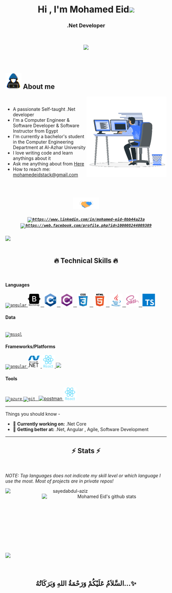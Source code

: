 <h1 align="center"><b>Hi , I'm Mohamed Eid</b><img src="https://media.giphy.com/media/hvRJCLFzcasrR4ia7z/giphy.gif" width="35"></h1>
<h3 align="center">.Net Developer </h3>

<h1 align="center">
  <a href="https://github.com/DenverCoder1/readme-typing-svg"><img src="https://readme-typing-svg.herokuapp.com?font=Time+New+Roman&color=cyan&size=25&center=true&vCenter=true&width=600&height=100&lines=Software+Engineer;Computer+Engineering+Student;.Net+Developer;Web+Instructor;Active+Learner/Researcher,;Love+to+learn+new+stuffs..<3"></a>
</h1>


<br>






## <picture><img src = "https://github.com/0xAbdulKhalid/0xAbdulKhalid/raw/main/assets/mdImages/about_me.gif" width = 50px></picture> **About me**

<picture> <img align="right" src="https://github.com/0xAbdulKhalid/0xAbdulKhalid/raw/main/assets/mdImages/Right_Side.gif" width = 250px></picture>

<br>

- A passionate Self-taught .Net developer
- I'm a Computer Engineer & Software Developer & Software Instructor from Egypt
- I'm currently a bachelor's student in the Computer Engineering Department at Al-Azhar University
- I love writing code and learn anythings about it
- Ask me anything about from <a href="https://github.com/mohamed20222023/mohamed20222023/issues" title="Issues">Here</a>
- How to reach me: <a href="mailto: mohamedeidstack0@gmail.com">mohamedeidstack@gmail.com</a>


<br><br>
<div align="center"><img src="https://github.com/0xAbdulKhalid/0xAbdulKhalid/raw/main/assets/mdImages/handshake.gif" width ="80"></div>
<h5 align="center">
 <a href="https://linkedin.com/in/https://www.linkedin.com/in/mohamed-eid-0bb44a23a" target="blank">
   <code><img align="center" src="https://raw.githubusercontent.com/rahuldkjain/github-profile-readme-generator/master/src/images/icons/Social/linked-in-alt.svg" alt="https://www.linkedin.com/in/mohamed-eid-0bb44a23a" height="30" width="40" /></code>
  </a>
  
  <a href="https://fb.com/https://web.facebook.com/profile.php?id=100008244009309" target="blank">
    <code><img align="center" src="https://raw.githubusercontent.com/rahuldkjain/github-profile-readme-generator/master/src/images/icons/Social/facebook.svg" alt="https://web.facebook.com/profile.php?id=100008244009309" height="30" width="40" /></code>
  </a>
</h5>

<img src="https://user-images.githubusercontent.com/73097560/115834477-dbab4500-a447-11eb-908a-139a6edaec5c.gif"><br><br>




<h2 align="center">🔥 Technical Skills 🔥</h2>
<br>

#### Languages


 <p align="left"> 
  <a href="https://angular.io" target="_blank" rel="noreferrer">
    <code><img src="https://angular.io/assets/images/logos/angular/angular.svg" alt="angular" width="40" height="40"/></code>
  </a>
   <a href="https://getbootstrap.com" target="_blank" rel="noreferrer">
     <code><img src="https://raw.githubusercontent.com/devicons/devicon/master/icons/bootstrap/bootstrap-plain-wordmark.svg" alt="bootstrap" width="40" height="40"/></code>
  </a>
   <a href="https://www.w3schools.com/cpp/" target="_blank" rel="noreferrer">
     <code> <img src="https://raw.githubusercontent.com/devicons/devicon/master/icons/cplusplus/cplusplus-original.svg" alt="cplusplus" width="40" height="40"/></code> </a>
   <a href="https://www.w3schools.com/cs/" target="_blank" rel="noreferrer">
     <code> <img src="https://raw.githubusercontent.com/devicons/devicon/master/icons/csharp/csharp-original.svg" alt="csharp" width="40" height="40"/></code>
  </a>
   <a href="https://www.w3schools.com/css/" target="_blank" rel="noreferrer"> 
     <code> <img src="https://raw.githubusercontent.com/devicons/devicon/master/icons/css3/css3-original-wordmark.svg" alt="css3" width="40" height="40"/></code>
  </a> 
   <a href="https://www.w3.org/html/" target="_blank" rel="noreferrer"> 
     <code> <img src="https://raw.githubusercontent.com/devicons/devicon/master/icons/html5/html5-original-wordmark.svg" alt="html5" width="40" height="40"/></code> </a>
   <a href="https://www.java.com" target="_blank" rel="noreferrer">
     <code> <img src="https://raw.githubusercontent.com/devicons/devicon/master/icons/java/java-original.svg" alt="java" width="40" height="40"/></code>
  </a>
    <a href="https://sass-lang.com" target="_blank" rel="noreferrer">
      <code> <img src="https://raw.githubusercontent.com/devicons/devicon/master/icons/sass/sass-original.svg" alt="sass" width="40" height="40"/> </code>
  </a>
   <a href="https://www.typescriptlang.org/" target="_blank" rel="noreferrer">
     <code><img src="https://raw.githubusercontent.com/devicons/devicon/master/icons/typescript/typescript-original.svg" alt="typescript" width="40" height="40"/></code> 
  </a>
</p>



#### Data

<code><a href="https://www.microsoft.com/en-us/sql-server" target="_blank" rel="noreferrer"> <img src="https://www.svgrepo.com/show/303229/microsoft-sql-server-logo.svg" alt="mssql" width="40" height="40"/> </a></code>

#### Frameworks/Platforms

<p align="left"> 
  <a href="https://angular.io" target="_blank" rel="noreferrer">
    <code><img src="https://angular.io/assets/images/logos/angular/angular.svg" alt="angular" width="40" height="40"/></code>
  </a> 
  <a href="https://dotnet.microsoft.com/" target="_blank" rel="noreferrer">
    <code><img src="https://raw.githubusercontent.com/devicons/devicon/master/icons/dot-net/dot-net-original-wordmark.svg" alt="dotnet" width="40" height="40"/></code> </a> 
  <a href="https://reactjs.org/" target="_blank" rel="noreferrer">
    <code><img src="https://raw.githubusercontent.com/devicons/devicon/master/icons/react/react-original-wordmark.svg" alt="react" width="40" height="40"/></code>
  </a>
<code><img height="25" src="https://www.ambient-it.net/wp-content/uploads/2016/04/wpf-logo-175.png"></code>
   </p>

#### Tools

 <a href="https://azure.microsoft.com/en-in/" target="_blank" rel="noreferrer">
  <code><img src="https://www.vectorlogo.zone/logos/microsoft_azure/microsoft_azure-icon.svg" alt="azure" width="40" height="40"/></code>
</a>
 <a href="https://git-scm.com/" target="_blank" rel="noreferrer"> 
   <code><img src="https://www.vectorlogo.zone/logos/git-scm/git-scm-icon.svg" alt="git" width="40" height="40"/> </code>
</a> 
 <a href="https://postman.com" target="_blank" rel="noreferrer"> <img src="https://www.vectorlogo.zone/logos/getpostman/getpostman-icon.svg" alt="postman" width="40" height="40"/></code>
 </a> 
 <a href="https://reactjs.org/" target="_blank" rel="noreferrer"> 
   <code><img src="https://raw.githubusercontent.com/devicons/devicon/master/icons/react/react-original-wordmark.svg" alt="react" width="40" height="40"/></code>
</a>
</p>

---

Things you should know -

- 🔭 <b>Currently working on:</b> .Net Core
- 🌱 <b>Getting better at:</b> .Net, Angular , Agile, Software Development

<hr>
<h2 align="center">⚡ Stats ⚡</h2>
<br>

*NOTE: Top languages does not indicate my skill level or which language I use the most. Most of projects are in private repos!*

<p align=center>
  <div align=center>
      <img align="left" width=390 src="https://github-readme-streak-stats.herokuapp.com/?user=mohamed20222023&theme=react&border=61dafb&hide_border=true" alt="sayedabdul-aziz" />
    </a>
      <img align="right" width=390 src="https://github-readme-stats.vercel.app/api?username=mohamed20222023&show_icons=true&locale=en&theme=react&border=61dafb&hide_border=true" alt="Mohamed Eid's github stats" />
    </a>
  </div>
  <br><br><br><br><br><br><br><br><br>
  <br>
  
</p>



<br>
<img src="https://user-images.githubusercontent.com/73097560/115834477-dbab4500-a447-11eb-908a-139a6edaec5c.gif">
<br>
<br>
<br>

<div align='center'>

## <b>السَّلاَمُ عَلَيْكُمْ وَرَحْمَةُ اللهِ وَبَرَكَاتُهُ...✨</b>

</div>
<br>
<br>
<br>
<br>







